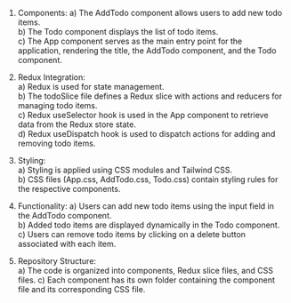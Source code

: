 1) Components:
a) The AddTodo component allows users to add new todo items.                                                                                                                                                        
b) The Todo component displays the list of todo items.                                                                                                                                                           
c) The App component serves as the main entry point for the application, rendering the title, the AddTodo component, and the Todo component.                                                                        

2) Redux Integration:                                                                                                                                                                             
a) Redux is used for state management.                                                                                                                                                                     
b) The todoSlice file defines a Redux slice with actions and reducers for managing todo items.                                                                                                                      
c) Redux useSelector hook is used in the App component to retrieve data from the Redux store state.                                                                                                                  
d) Redux useDispatch hook is used to dispatch actions for adding and removing todo items.

4) Styling:                                                                                  
a) Styling is applied using CSS modules and Tailwind CSS.                                                                                                                                                            
b) CSS files (App.css, AddTodo.css, Todo.css) contain styling rules for the respective components.                                                                                                                   

4) Functionality:
a) Users can add new todo items using the input field in the AddTodo component.                                                                                                                                   
b) Added todo items are displayed dynamically in the Todo component.                                                                                                                                             
c) Users can remove todo items by clicking on a delete button associated with each item.                                                                                                                               

5) Repository Structure:                                                                                                                                                                                              
a) The code is organized into components, Redux slice files, and CSS files.
c) Each component has its own folder containing the component file and its corresponding CSS file.                                                                                                                        
 
